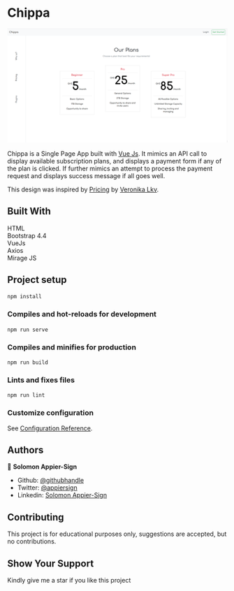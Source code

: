 # Chippa
![preview](./chippa.png)

Chippa is a Single Page App built with [Vue Js](https://vuejs.org). It mimics an API call to display available subscription plans, and displays a payment form if any of the plan is clicked.
If further mimics an attempt to process the payment request and displays success message if all goes well.

This design was inspired by [Pricing](https://dribbble.com/shots/5380513-Pricing) by [Veronika Lkv](https://dribbble.com/v_inmotion).
## Built With
HTML  
Bootstrap 4.4  
VueJs  
Axios  
Mirage JS
## Project setup
```
npm install
```

### Compiles and hot-reloads for development
```
npm run serve
```

### Compiles and minifies for production
```
npm run build
```

### Lints and fixes files
```
npm run lint
```

### Customize configuration
See [Configuration Reference](https://cli.vuejs.org/config/).

## Authors

👤 **Solomon Appier-Sign**

- Github: [@githubhandle](https://github.com/appiersign)
- Twitter: [@appiersign](https://twitter.com/appiersign)
- Linkedin: [Solomon Appier-Sign](https://www.linkedin.com/in/solomon-appier-sign/)

## Contributing

This project is for educational purposes only, suggestions are accepted, but no contributions.

## Show Your Support

Kindly give me a star if you like this project

